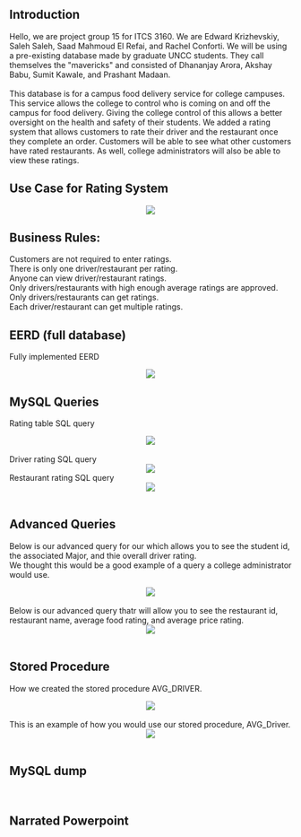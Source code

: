 ## Introduction
Hello, we are project group 15 for ITCS 3160. We are Edward Krizhevskiy, Saleh Saleh, Saad Mahmoud El Refai, and Rachel Conforti. We will be using a pre-existing database made by graduate UNCC students. 
They call themselves the "mavericks" and consisted of Dhananjay Arora, Akshay Babu, Sumit Kawale, and Prashant Madaan. <br><br>
This database is for a campus food delivery service for college campuses. This service allows the college to control who is coming on and off the campus for food delivery. 
Giving the college control of this allows a better oversight on the health and safety of their students. We added a rating system that allows customers to rate their driver and the restaurant once they complete an order. 
Customers will be able to see what other customers have rated restaurants. As well, college administrators will also be able to view these ratings.  

## Use Case for Rating System
<center><img src="https://github.com/ekrizhe/ITCS-3160-Project/blob/main/img/UseCase.png"></center>

## Business Rules:
Customers are not required to enter ratings. <br>
There is only one driver/restaurant per rating. <br>
Anyone can view driver/restaurant ratings. <br>
Only drivers/restaurants with high enough average ratings are approved. <br> 
Only drivers/restaurants can get ratings. <br>
Each driver/restaurant can get multiple ratings. <br>

## EERD (full database)
Fully implemented EERD<br>
<center><img src="https://github.com/ekrizhe/ITCS-3160-Project-Group-15/blob/main/img/EERD2.png"></center>

## MySQL Queries
Rating table SQL query
<center><img src="https://github.com/ekrizhe/ITCS-3160-Project-Group-15/blob/main/img/rating_table.png"></center><br>
Driver rating SQL query
<center><img src="https://github.com/ekrizhe/ITCS-3160-Project-Group-15/blob/main/img/driver_rating.png"></center>
Restaurant rating SQL query
<center><img src="https://github.com/ekrizhe/ITCS-3160-Project-Group-15/blob/main/img/rest_rating.png"></center><br>

## Advanced Queries
Below is our advanced query for our which allows you to see the student id, the associated Major, and thie overall driver rating. <br>
We thought this would be a good example of a query a college administrator would use.
<center><img src="https://github.com/ekrizhe/ITCS-3160-Project-Group-15/blob/main/img/AdvDriverQuery.png"></center><br>
Below is our advanced query thatr will allow you to see the restaurant id, restaurant name, average food rating, and average price rating.
<center><img src="https://github.com/ekrizhe/ITCS-3160-Project-Group-15/blob/main/img/storedprocedure.png"></center><br>

## Stored Procedure
How we created the stored procedure AVG_DRIVER.
<center><img src="https://github.com/ekrizhe/ITCS-3160-Project-Group-15/blob/main/img/sp2.png"></center><br>
This is an example of how you would use our stored procedure, AVG_Driver.
<center><img src="https://github.com/ekrizhe/ITCS-3160-Project-Group-15/blob/main/img/storedprocedure.png"></center><br>

## MySQL dump
<center><https://github.com/ekrizhe/ITCS-3160-Project-Group-15/blob/main/MySQL%20dump/ratings%20system.sql></center><br>

## Narrated Powerpoint
